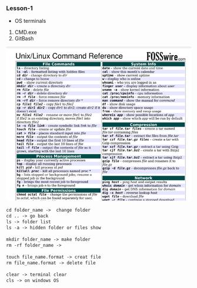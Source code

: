 ### Lesson-1

- OS terminals
1. CMD.exe
2. GitBash

![Alt text](image.png)

```
cd folder_name ->  change folder 
cd .. -> go back
ls -> folder list
ls -a -> hidden folder or files show 

mkdir folder_name -> make folder
rm -rf folder_name ->

touch file_name.format -> creat file
rm file_name.format -> delete file

clear -> terminal clear 
cls -> on windows OS
```


